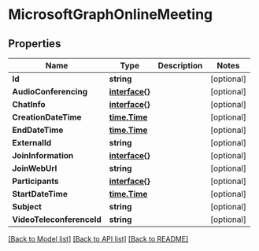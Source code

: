 # MicrosoftGraphOnlineMeeting

## Properties

Name | Type | Description | Notes
------------ | ------------- | ------------- | -------------
**Id** | **string** |  | [optional] 
**AudioConferencing** | [**interface{}**](.md) |  | [optional] 
**ChatInfo** | [**interface{}**](.md) |  | [optional] 
**CreationDateTime** | [**time.Time**](time.Time.md) |  | [optional] 
**EndDateTime** | [**time.Time**](time.Time.md) |  | [optional] 
**ExternalId** | **string** |  | [optional] 
**JoinInformation** | [**interface{}**](.md) |  | [optional] 
**JoinWebUrl** | **string** |  | [optional] 
**Participants** | [**interface{}**](.md) |  | [optional] 
**StartDateTime** | [**time.Time**](time.Time.md) |  | [optional] 
**Subject** | **string** |  | [optional] 
**VideoTeleconferenceId** | **string** |  | [optional] 

[[Back to Model list]](../README.md#documentation-for-models) [[Back to API list]](../README.md#documentation-for-api-endpoints) [[Back to README]](../README.md)


